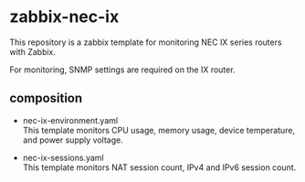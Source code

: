 # zabbix-nec-ix

This repository is a zabbix template for monitoring NEC IX series routers with Zabbix.

For monitoring, SNMP settings are required on the IX router.

## composition

- nec-ix-environment.yaml  
  This template monitors CPU usage, memory usage, device temperature, and power supply voltage.

- nec-ix-sessions.yaml  
  This template monitors NAT session count, IPv4 and IPv6 session count.
